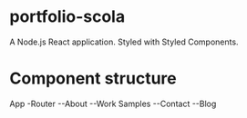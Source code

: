 # portfolio-scola

A Node.js React application. Styled with Styled Components.

# Component structure

App
-Router
--About
--Work Samples
--Contact
--Blog
